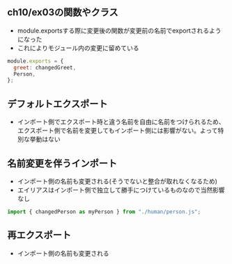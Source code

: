 ## ch10/ex03の関数やクラス

- module.exportsする際に変更後の関数が変更前の名前でexportされるようになった
- これによりモジュール内の変更に留めている

```javascript
module.exports = {
  greet: changedGreet,
  Person,
};
```

## デフォルトエクスポート

- インポート側でエクスポート時と違う名前を自由に名前をつけられるため、エクスポート側で名前を変更してもインポート側には影響がない。よって特別な挙動はない

## 名前変更を伴うインポート

- インポート側の名前も変更される(そうでないと整合が取れなくなるため)
- エイリアスはインポート側で独立して勝手につけているものなので当然影響なし

```javascript
import { changedPerson as myPerson } from "./human/person.js";
```

## 再エクスポート

- インポート側の名前も変更される
